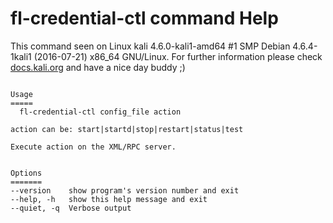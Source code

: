 # fl-credential-ctl command Help
 
 This command seen on Linux kali 4.6.0-kali1-amd64 #1 SMP Debian 4.6.4-1kali1 (2016-07-21) x86_64 GNU/Linux. For further information please check [docs.kali.org](docs.kali.org) and have a nice day buddy ;) 

~~~

Usage
=====
  fl-credential-ctl config_file action

action can be: start|startd|stop|restart|status|test

Execute action on the XML/RPC server.


Options
=======
--version    show program's version number and exit
--help, -h   show this help message and exit
--quiet, -q  Verbose output

~~~
